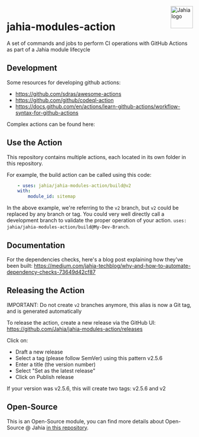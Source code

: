 <a href="https://www.jahia.com/">
    <img src="https://www.jahia.com/modules/jahiacom-templates/images/jahia-3x.png" alt="Jahia logo" title="Jahia" align="right" height="60" />
</a>

# jahia-modules-action

A set of commands and jobs to perform CI operations with GitHub Actions as part of a Jahia module lifecycle

## Development

Some resources for developing github actions:

- https://github.com/sdras/awesome-actions
- https://github.com/github/codeql-action
- https://docs.github.com/en/actions/learn-github-actions/workflow-syntax-for-github-actions

Complex actions can be found here:

## Use the Action

This repository contains multiple actions, each located in its own folder in this repository.

For example, the build action can be called using this code:

```yaml
    - uses: jahia/jahia-modules-action/build@v2
    with:
        module_id: sitemap
```

In the above example, we're referring to the `v2` branch, but `v2` could be replaced by any branch or tag. You could very well directly call a development branch to validate the proper operation of your action. `uses: jahia/jahia-modules-action/build@My-Dev-Branch`.

## Documentation

For the dependencies checks, here's a blog post explaining how they've been built: https://medium.com/jahia-techblog/why-and-how-to-automate-dependency-checks-73649d42cf87

## Releasing the Action

IMPORTANT: Do not create `v2` branches anymore, this alias is now a Git tag, and is generated automatically

To release the action, create a new release via the GitHub UI: https://github.com/Jahia/jahia-modules-action/releases

Click on:
- Draft a new release
- Select a tag (please follow SemVer) using this pattern v2.5.6
- Enter a title (the version number)
- Select "Set as the latest release"
- Click on Publish release

If your version was v2.5.6, this will create two tags: v2.5.6 and v2

## Open-Source

This is an Open-Source module, you can find more details about Open-Source @ Jahia [in this repository](https://github.com/Jahia/open-source).
